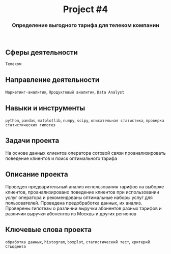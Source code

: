 <h1 align="center">  
  Project #4 
</h1> 

<h3 align="center"> Определение выгодного тарифа для телеком компании </h3>
<br>

## Сферы деятельности
`Телеком`

## Направление деятельности
`Маркетинг-аналитик`, `Продуктовый аналитик`, `Data Analyst`

## Навыки и инструменты
`python`, `pandas`, `matplotlib`, `numpy`, `scipy`, `описательная статистика`, `проверка статистических гипотез`

## Задачи проекта
На основе данных клиентов оператора сотовой связи проанализировать поведение клиентов и поиск оптимального тарифа

## Описание проекта
Проведен предварительный анализ использования тарифов на выборке клиентов, проанализировано поведение клиентов при использовании услуг оператора и рекомендованы оптимальные наборы услуг для пользователей. Проведена предобработка данных, их анализ. Проверены гипотезы о различии выручки абонентов разных тарифов и различии выручки абонентов из Москвы и других регионов

## Ключевые слова проекта
`обработка данных`, `histogram`, `boxplot`, `статистический тест`, `критерий Стьюдента`
